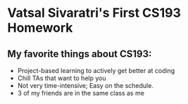 # Vatsal Sivaratri's First CS193 Homework

## My favorite things about CS193:

- Project-based learning to actively get better at coding
- Chill TAs that want to help you
- Not very time-intensive; Easy on the schedule.
- 3 of my friends are in the same class as me


